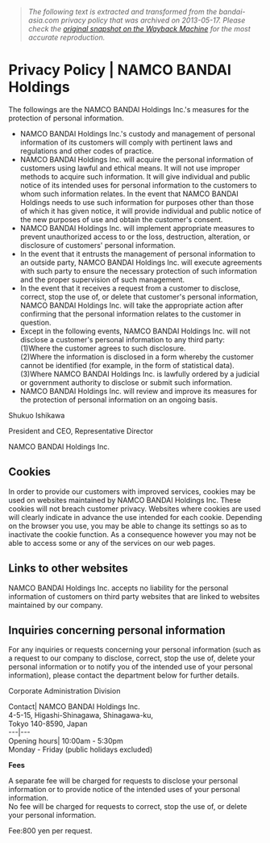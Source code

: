 > *The following text is extracted and transformed from the bandai-asia.com privacy policy that was archived on 2013-05-17. Please check the [original snapshot on the Wayback Machine](https://web.archive.org/web/20130517041843id_/http%3A//www.bandainamco.co.jp/en/privacy/index.html) for the most accurate reproduction.*

# Privacy Policy | NAMCO BANDAI Holdings

The followings are the NAMCO BANDAI Holdings Inc.'s measures for the protection of personal information.

  * NAMCO BANDAI Holdings Inc.'s custody and management of personal information of its customers will comply with pertinent laws and regulations and other codes of practice.
  * NAMCO BANDAI Holdings Inc. will acquire the personal information of customers using lawful and ethical means. It will not use improper methods to acquire such information. It will give individual and public notice of its intended uses for personal information to the customers to whom such information relates. In the event that NAMCO BANDAI Holdings needs to use such information for purposes other than those of which it has given notice, it will provide individual and public notice of the new purposes of use and obtain the customer's consent.
  * NAMCO BANDAI Holdings Inc. will implement appropriate measures to prevent unauthorized access to or the loss, destruction, alteration, or disclosure of customers' personal information.
  * In the event that it entrusts the management of personal information to an outside party, NAMCO BANDAI Holdings Inc. will execute agreements with such party to ensure the necessary protection of such information and the proper supervision of such management.
  * In the event that it receives a request from a customer to disclose, correct, stop the use of, or delete that customer's personal information, NAMCO BANDAI Holdings Inc. will take the appropriate action after confirming that the personal information relates to the customer in question.
  * Except in the following events, NAMCO BANDAI Holdings Inc. will not disclose a customer's personal information to any third party:   
(1)Where the customer agrees to such disclosure.   
(2)Where the information is disclosed in a form whereby the customer cannot be identified (for example, in the form of statistical data).   
(3)Where NAMCO BANDAI Holdings Inc. is lawfully ordered by a judicial or government authority to disclose or submit such information. 
  * NAMCO BANDAI Holdings Inc. will review and improve its measures for the protection of personal information on an ongoing basis.



Shukuo Ishikawa

President and CEO, Representative Director

NAMCO BANDAI Holdings Inc.

## Cookies

In order to provide our customers with improved services, cookies may be used on websites maintained by NAMCO BANDAI Holdings Inc. These cookies will not breach customer privacy. Websites where cookies are used will clearly indicate in advance the use intended for each cookie. Depending on the browser you use, you may be able to change its settings so as to inactivate the cookie function. As a consequence however you may not be able to access some or any of the services on our web pages.

## Links to other websites

NAMCO BANDAI Holdings Inc. accepts no liability for the personal information of customers on third party websites that are linked to websites maintained by our company.

## Inquiries concerning personal information

For any inquiries or requests concerning your personal information (such as a request to our company to disclose, correct, stop the use of, delete your personal information or to notify you of the intended use of your personal information), please contact the department below for further details.

Corporate Administration Division

Contact| NAMCO BANDAI Holdings Inc.  
4-5-15, Higashi-Shinagawa, Shinagawa-ku,  
Tokyo 140-8590, Japan  
---|---  
Opening hours| 10:00am - 5:30pm  
Monday - Friday (public holidays excluded)  
  
**Fees**

A separate fee will be charged for requests to disclose your personal information or to provide notice of the intended uses of your personal information.  
No fee will be charged for requests to correct, stop the use of, or delete your personal information.

Fee:800 yen per request.
